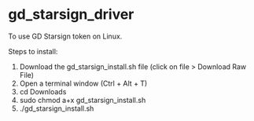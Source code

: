 # gd_starsign_driver
To use GD Starsign token on Linux.

Steps to install:

1. Download the gd_starsign_install.sh file (click on file > Download Raw File)
2. Open a terminal window (Ctrl + Alt + T)
3. cd Downloads
4. sudo chmod a+x gd_starsign_install.sh
5. ./gd_starsign_install.sh

